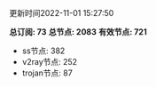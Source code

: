更新时间2022-11-01 15:27:50

**总订阅: 73**
**总节点: 2083**
**有效节点: 721**
- ss节点: 382
- v2ray节点: 252
- trojan节点: 87
